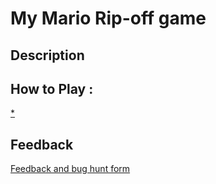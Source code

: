 # My Mario Rip-off game

## Description

## How to Play :
[*](my_game.exe)
## Feedback
[Feedback and bug hunt form](https://docs.google.com/forms/d/e/1FAIpQLScPzdcGrJ1htHzAJI1RJ9GGUPgCm1LAj3SCFV3HKd3ihwND4w/viewform?usp=sf_link)

